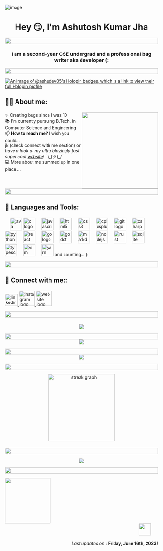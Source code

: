 ![image](https://mir-s3-cdn-cf.behance.net/project_modules/max_1200/0296c5122182715.60de1640a96a2.gif)

<h1 align="center">Hey 😏, I'm Ashutosh Kumar Jha</h1>

<!--📏LINE-->
<p align="center">
<img src="https://i.imgur.com/dBaSKWF.gif" height="20" width="100%">

<h3 align="center">I am a second-year CSE undergrad and a professional bug writer aka developer (:</h3>

<!--📏LINE-->
<p align="center">
<img src="https://i.imgur.com/dBaSKWF.gif" height="20" width="100%">

[![An image of @ashudev05's Holopin badges, which is a link to view their full Holopin profile](https://holopin.me/ashudev05)](https://holopin.io/@ashudev05)

<h2 align="left">🙋‍♂️ About me:</h2>

###

<img align="right" height="250" src="https://media.giphy.com/media/WUlplcMpOCEmTGBtBW/giphy.gif"  />
<p align="left">✨ Creating bugs since I was 10<br>📚 I'm currently pursuing B.Tech. in Computer Science and Engineering<br>📫 <b>How to reach me?</b> I wish you could... <br>jk (check connect with me section) or <i>have a look at my ultra blazingly fast super cool <a href="https://ashudev05.github.io/portfolio/">website</a>!</i> ¯\_(ツ)_/¯<br>💻 More about me summed up in one place ...</p>

<!--📏LINE-->
<p align="center">
<img src="https://i.imgur.com/dBaSKWF.gif" height="20" width="100%">

<h2 align="left">🚀 Languages and Tools:</h2>

###

<div align="left">
        <img width="12" />
        <img src="https://cdn.jsdelivr.net/gh/devicons/devicon/icons/java/java-original.svg" height="40" alt="java logo"  />
        <img src="https://cdn.jsdelivr.net/gh/devicons/devicon/icons/c/c-original.svg" height="40" alt="c logo"  />
        <img width="12" />
        <img src="https://cdn.jsdelivr.net/gh/devicons/devicon/icons/javascript/javascript-original.svg" height="40" alt="javascript logo"  />        
        <img width="12" />
        <img src="https://cdn.jsdelivr.net/gh/devicons/devicon/icons/html5/html5-original.svg" height="40" alt="html5 logo"  />
        <img width="12" />
        <img src="https://cdn.jsdelivr.net/gh/devicons/devicon/icons/css3/css3-original.svg" height="40" alt="css3 logo"  />
        <img width="12" />
        <img src="https://cdn.jsdelivr.net/gh/devicons/devicon/icons/cplusplus/cplusplus-original.svg" height="40" alt="cplusplus logo"  />
        <img width="12" />
        <img src="https://cdn.jsdelivr.net/gh/devicons/devicon/icons/git/git-original.svg" height="40" alt="git logo"  />
        <img width="12" />
        <img src="https://cdn.jsdelivr.net/gh/devicons/devicon/icons/csharp/csharp-original.svg" height="40" alt="csharp logo"  />
        <img width="12" />
        <img src="https://cdn.jsdelivr.net/gh/devicons/devicon/icons/python/python-original.svg" height="40" alt="python logo"  />
        <img width="12" />
        <img src="https://cdn.jsdelivr.net/gh/devicons/devicon/icons/react/react-original.svg" height="40" alt="react logo"  />
        <img width="12" />
        <img src="https://cdn.jsdelivr.net/gh/devicons/devicon/icons/go/go-original.svg" height="40" alt="go logo"  />
        <img width="12" />
        <img src="https://cdn.jsdelivr.net/gh/devicons/devicon/icons/godot/godot-original.svg" height="40" alt="godot logo"  />
        <img width="12" />
        <img src="https://cdn.jsdelivr.net/gh/devicons/devicon/icons/markdown/markdown-original.svg" height="40" alt="markdown logo"  />
        <img width="12" />
        <img src="https://cdn.jsdelivr.net/gh/devicons/devicon/icons/nodejs/nodejs-original.svg" height="40" alt="nodejs logo"  />
        <img width="12" />
        <img src="https://cdn.jsdelivr.net/gh/devicons/devicon/icons/rust/rust-plain.svg" height="40" alt="rust logo"  />
        <img width="12" />
        <img src="https://cdn.jsdelivr.net/gh/devicons/devicon/icons/sqlite/sqlite-original.svg" height="40" alt="sqlite logo"  />
        <img width="12" />
        <img src="https://cdn.jsdelivr.net/gh/devicons/devicon/icons/typescript/typescript-original.svg" height="40" alt="typescript logo"  />
        <img width="12" />
        <img src="https://cdn.jsdelivr.net/gh/devicons/devicon/icons/vim/vim-original.svg" height="40" alt="vim logo"  />
        <img width="12" />
        <img src="https://cdn.jsdelivr.net/gh/devicons/devicon/icons/yarn/yarn-original.svg" height="40" alt="yarn logo"  />
        and counting... (:
</div>

<!--📏LINE-->
<p align="center">
<img src="https://i.imgur.com/dBaSKWF.gif" height="20" width="100%">

<h2 align="left">💬 Connect with me::</h2>

###

<div align="left">
  <a href="https://www.linkedin.com/in/ashutosh-kumar-jha-0116ab215/" target="_blank">
    <img src="https://www.freepnglogos.com/uploads/linkedin-basic-round-social-logo-png-13.png" width="42" height="40" alt="linkedin logo"  />
  </a>
  <a href="https://www.instagram.com/_the_real_ashu/" target="_blank">
    <img src="https://png.pngtree.com/png-clipart/20180626/ourmid/pngtree-instagram-icon-instagram-logo-png-image_3584853.png" width="52" height="50" alt="instagram logo"  />
  </a>
  <a href="https://ashudev05.github.io/portfolio/" target="_blank">
    <img src="https://i.imgur.com/0o48UoR.png" width="52" height="50" alt="website logo"  />
  </a>
</div>

<!--📏LINE-->
<p align="center">
<img src="https://i.imgur.com/dBaSKWF.gif" height="20" width="100%">

<br clear="both">

###

<div align="center">
  <a href="https://github.com/ASHUdev05">
    <img src="https://github-readme-stats.vercel.app/api?username=ASHUdev05&count_private=true&show_icons=true&theme=radical&hide_border=true&bg_color=0d1117">
    <!--📏LINE-->
<p align="center">
<img src="https://i.imgur.com/dBaSKWF.gif" height="20" width="100%">
    <img src="https://github-readme-stats.vercel.app/api/top-langs/?username=ASHUdev05&count_private=true&show_icons=true&theme=radical&hide_border=true&bg_color=0d1117">
    <!--📏LINE-->
<p align="center">
<img src="https://i.imgur.com/dBaSKWF.gif" height="20" width="100%">
    <img src="https://github-readme-stats.vercel.app/api/wakatime?username=ASHUdev05&theme=radical&hide_border=true&bg_color=0d1117">
  </a>
</div>

<!--📏LINE-->
<p align="center">
<img src="https://i.imgur.com/dBaSKWF.gif" height="20" width="100%">

 <div align="center">
  <img src="https://streak-stats.demolab.com?user=ASHUdev05&locale=en&mode=daily&theme=dark&hide_border=false&border_radius=5&order=3" height="220" alt="streak graph"  />
</div>

###

<!--📏LINE-->
<p align="center">
<img src="https://i.imgur.com/dBaSKWF.gif" height="20" width="100%">

<!--💬🃏QUOTESCARD / 🌐WEBSITE: https://github.com/PiyushSuthar/github-readme-quotes#Demo & https://github.com/shravan20/github-readme-quotes -->
<p align="center">
<img src="https://camo.githubusercontent.com/8a7a51548b2c84fc3e34153a4b25983d67f66daf7973920f7c410fcf719f4643/68747470733a2f2f71756f7465732d6769746875622d726561646d652e76657263656c2e6170702f6170693f747970653d766572746963616c267468656d653d6d65726b6f">

<!--📏LINE-->
<p align="center">
<img src="https://i.imgur.com/dBaSKWF.gif" height="20" width="100%">

<!--🪳ROACH&🕷️SPIDER--> 
<p align="left">
<img src="https://media.giphy.com/media/2fC8cduAc35UIAxHDE/giphy.gif" width="150">&nbsp;&nbsp;&nbsp;&nbsp;&nbsp;&nbsp;&nbsp;&nbsp;&nbsp;&nbsp;&nbsp;&nbsp;&nbsp;&nbsp;&nbsp;&nbsp;&nbsp;&nbsp;&nbsp;&nbsp;&nbsp;&nbsp;&nbsp;&nbsp;&nbsp;&nbsp;&nbsp;&nbsp;&nbsp;&nbsp;&nbsp;&nbsp;&nbsp;&nbsp;&nbsp;&nbsp;&nbsp;&nbsp;&nbsp;&nbsp;&nbsp;&nbsp;&nbsp;&nbsp;&nbsp;&nbsp;&nbsp;&nbsp;&nbsp;&nbsp;&nbsp;&nbsp;&nbsp;&nbsp;&nbsp;&nbsp;&nbsp;&nbsp;&nbsp;&nbsp;&nbsp;&nbsp;&nbsp;&nbsp;&nbsp;&nbsp;&nbsp;&nbsp;&nbsp;&nbsp;&nbsp;&nbsp;&nbsp;&nbsp;&nbsp;&nbsp;&nbsp;&nbsp;&nbsp;&nbsp;&nbsp;&nbsp;&nbsp;&nbsp;&nbsp;&nbsp;&nbsp;&nbsp;&nbsp;&nbsp;&nbsp;&nbsp;&nbsp;&nbsp;&nbsp;&nbsp;&nbsp;&nbsp;&nbsp;&nbsp;&nbsp;&nbsp;&nbsp;&nbsp;&nbsp;&nbsp;&nbsp;&nbsp;&nbsp;&nbsp;&nbsp;&nbsp;<img src="https://c.tenor.com/3dgbcMt6Kx4AAAAi/spider-insect.gif" width="40">

<!--⚽️ACTIVITY / 🌐WEBSITE: https://github.com/Readme-Workflows/recent-activity -->
<!--RECENT_ACTIVITY:start-->
<!--RECENT_ACTIVITY:end-->
<p align="right">
<!--RECENT_ACTIVITY:last_update-->
<i>Last updated on</i> : <b>Friday, June 16th, 2023!</b>
<!--RECENT_ACTIVITY:last_update_end-->
